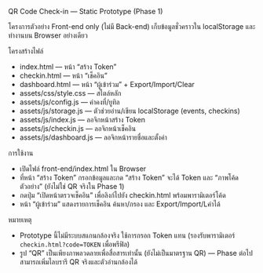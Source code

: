 QR Code Check-in — Static Prototype (Phase 1)

โครงการตัวอย่าง Front-end only (ไม่มี Back-end) เก็บข้อมูลชั่วคราวใน localStorage และทำงานบน Browser อย่างเดียว

โครงสร้างไฟล์
- index.html — หน้า “สร้าง Token”
- checkin.html — หน้า “เช็คอิน”
- dashboard.html — หน้า “ผู้เข้าร่วม” + Export/Import/Clear
- assets/css/style.css — สไตล์หลัก
- assets/js/config.js — ค่าคงที่/ยูทิล
- assets/js/storage.js — ตัวช่วยอ่าน/เขียน localStorage (events, checkins)
- assets/js/index.js — ลอจิกหน้าสร้าง Token
- assets/js/checkin.js — ลอจิกหน้าเช็คอิน
- assets/js/dashboard.js — ลอจิกหน้ารายชื่อและตั้งค่า

การใช้งาน
- เปิดไฟล์ front-end/index.html ใน Browser
- ที่หน้า “สร้าง Token” กรอกข้อมูลและกด “สร้าง Token” จะได้ Token และ “ภาพโค้ดตัวอย่าง” (ยังไม่ใช่ QR จริงใน Phase 1)
- กดปุ่ม “เปิดหน้าตรวจเช็คอิน” เพื่อลิงก์ไปยัง checkin.html พร้อมพารามิเตอร์โค้ด
- หน้า “ผู้เข้าร่วม” แสดงรายการเช็คอิน ค้นหา/กรอง และ Export/Import/Lค่าได้

หมายเหตุ
- Prototype นี้ไม่มีระบบสแกนกล้องจริง ใช้การกรอก Token แทน (รองรับพารามิเตอร์ `checkin.html?code=TOKEN` เพื่อพรีฟิล)
- รูป “QR” เป็นเพียงภาพลวดลายเพื่อสื่อสารเท่านั้น (ยังไม่เป็นมาตรฐาน QR) — Phase ต่อไปสามารถเพิ่มไลบรารี QR จริงและตัวอ่านกล้องได้
